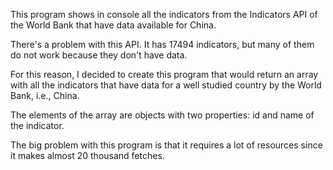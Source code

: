 This program shows in console all the indicators from the Indicators API of the World Bank that have data available for China.

There's a problem with this API. It has 17494 indicators, but many of them do not work because they don't have data.

For this reason, I decided to create this program that would return an array with all the indicators that have data for a well studied country by the World Bank, i.e., China.

The elements of the array are objects with two properties: id and name of the indicator.

The big problem with this program is that it requires a lot of resources since it makes almost 20 thousand fetches.
